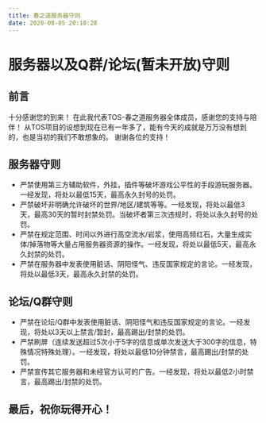 ```yaml
---
title: 春之道服务器守则
date: 2020-08-05 20:10:28
---
```


# 服务器以及Q群/论坛(暂未开放)守则

## 前言

十分感谢您的到来！
在此我代表TOS-春之道服务器全体成员，感谢您的支持与陪伴！
从TOS项目的设想到现在已有一年多了，能有今天的成就是万万没有想到的，也是当初的我们不敢想象的。
谢谢各位的支持！

<!--more-->

## 服务器守则

* 严禁使用第三方辅助软件，外挂，插件等破坏游戏公平性的手段游玩服务器。一经发现，将处以最低15天，最高永久封号的处罚。
* 严禁破坏非明确允许破坏的世界/地区/建筑等等。一经发现，将处以最低3天，最高30天的暂时封禁处罚。当破坏者第三次违规时，将处以永久封号的处罚。
* 严禁在规定范围、时间以外进行高空流水/岩浆，使用高频红石，大量生成实体/掉落物等大量占用服务器资源的操作。一经发现，将处以最低5天，最高永久封禁的处罚。
* 严禁在服务器中发表使用脏话、阴阳怪气、违反国家规定的言论。一经发现，将处以最低3天，最高永久封禁的处罚。

## 论坛/Q群守则

* 严禁在论坛/Q群中发表使用脏话、阴阳怪气和违反国家规定的言论。一经发现，将处以3天以上禁言/暂封，最高踢出/封禁的处罚。
* 严禁刷屏（连续发送超过5次小于5字的信息或单次发送大于300字的信息，特殊情况特殊处理）。一经发现，将处以最低10分钟禁言，最高踢出/封禁的处罚。
* 严禁宣传其它服务器和未经官方认可的广告。一经发现，将处以最低2小时禁言，最高踢出/封禁的处罚。

## 最后，祝你玩得开心！
